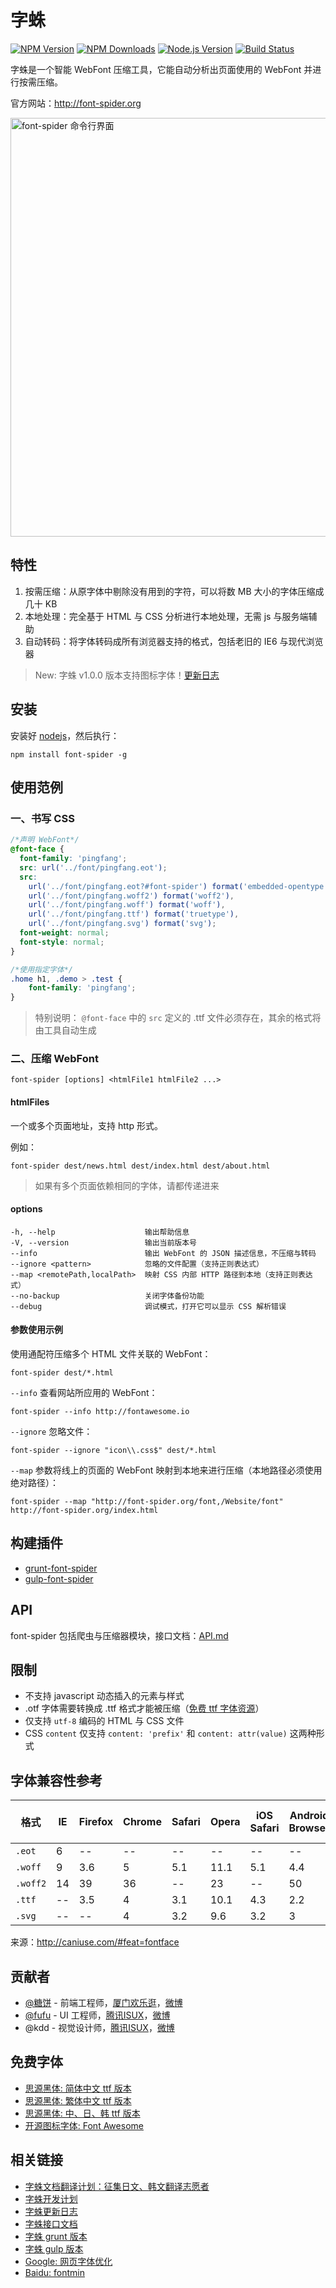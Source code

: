 # 字蛛

[![NPM Version][npm-image]][npm-url]
[![NPM Downloads][downloads-image]][downloads-url]
[![Node.js Version][node-version-image]][node-version-url]
[![Build Status][travis-ci-image]][travis-ci-url]

字蛛是一个智能 WebFont 压缩工具，它能自动分析出页面使用的 WebFont 并进行按需压缩。

官方网站：<http://font-spider.org>

<img alt="font-spider 命令行界面" width="670" src="https://cloud.githubusercontent.com/assets/1791748/15415184/8bc574ac-1e73-11e6-92b9-515281620e9d.png">

## 特性

1. 按需压缩：从原字体中剔除没有用到的字符，可以将数 MB 大小的字体压缩成几十 KB
2. 本地处理：完全基于 HTML 与 CSS 分析进行本地处理，无需 js 与服务端辅助
3. 自动转码：将字体转码成所有浏览器支持的格式，包括老旧的 IE6 与现代浏览器

> New: 字蛛 v1.0.0 版本支持图标字体！[更新日志](./CHANGELOG.md)

## 安装

安装好 [nodejs](http://nodejs.org)，然后执行：

``` shell
npm install font-spider -g
```

## 使用范例

### 一、书写 CSS

``` css
/*声明 WebFont*/
@font-face {
  font-family: 'pingfang';
  src: url('../font/pingfang.eot');
  src:
    url('../font/pingfang.eot?#font-spider') format('embedded-opentype'),
    url('../font/pingfang.woff2') format('woff2'),
    url('../font/pingfang.woff') format('woff'),
    url('../font/pingfang.ttf') format('truetype'),
    url('../font/pingfang.svg') format('svg');
  font-weight: normal;
  font-style: normal;
}

/*使用指定字体*/
.home h1, .demo > .test {
    font-family: 'pingfang';
}
```

> 特别说明： `@font-face` 中的 `src` 定义的 .ttf 文件必须存在，其余的格式将由工具自动生成

### 二、压缩 WebFont

``` shell
font-spider [options] <htmlFile1 htmlFile2 ...>
```

#### htmlFiles

一个或多个页面地址，支持 http 形式。

例如：

``` shell
font-spider dest/news.html dest/index.html dest/about.html
```

> 如果有多个页面依赖相同的字体，请都传递进来

#### options

``` shell
-h, --help                    输出帮助信息
-V, --version                 输出当前版本号
--info                        输出 WebFont 的 JSON 描述信息，不压缩与转码
--ignore <pattern>            忽略的文件配置（支持正则表达式）
--map <remotePath,localPath>  映射 CSS 内部 HTTP 路径到本地（支持正则表达式）
--no-backup                   关闭字体备份功能
--debug                       调试模式，打开它可以显示 CSS 解析错误
```

#### 参数使用示例

使用通配符压缩多个 HTML 文件关联的 WebFont：

``` shell
font-spider dest/*.html
```

`--info` 查看网站所应用的 WebFont：

``` shell
font-spider --info http://fontawesome.io
```

`--ignore` 忽略文件：

``` shell
font-spider --ignore "icon\\.css$" dest/*.html
```

`--map` 参数将线上的页面的 WebFont 映射到本地来进行压缩（本地路径必须使用绝对路径）：

``` shell
font-spider --map "http://font-spider.org/font,/Website/font" http://font-spider.org/index.html
```

## 构建插件

- [grunt-font-spider](https://github.com/aui/grunt-font-spider)
- [gulp-font-spider](https://github.com/aui/gulp-font-spider)

## API

font-spider 包括爬虫与压缩器模块，接口文档：[API.md](./API.md)

## 限制

- 不支持 javascript 动态插入的元素与样式
- .otf 字体需要转换成 .ttf 格式才能被压缩（[免费 ttf 字体资源](#免费字体)）
- 仅支持 `utf-8` 编码的 HTML 与 CSS 文件
- CSS `content` 仅支持 `content: 'prefix'` 和 `content: attr(value)` 这两种形式

## 字体兼容性参考

| 格式      | IE   | Firefox | Chrome | Safari | Opera | iOS Safari | Android Browser | Chrome for Android |
| -------  | ---- | ------- | ------ | ------ | ----- | ---------- | --------------- | ------------------ |
| `.eot`   | 6    | \-\-    | \-\-   | \-\-   | \-\-  | \-\-       | \-\-            | \-\-               |
| `.woff`  | 9    | 3.6     | 5      | 5.1    | 11.1  | 5.1        | 4.4             | 36                 |
| `.woff2` | 14   | 39      | 36     | \-\-   | 23    | \-\-       | 50              | 50                 |
| `.ttf`   | \-\- | 3.5     | 4      | 3.1    | 10.1  | 4.3        | 2.2             | 36                 |
| `.svg`   | \-\- | \-\-    | 4      | 3.2    | 9.6   | 3.2        | 3               | 36                 |

来源：<http://caniuse.com/#feat=fontface>

## 贡献者

- [@糖饼](https://github.com/aui) - 前端工程师，[厦门欢乐逛](http://www.huanleguang.com)，[微博](http://www.weibo.com/planeart)
- [@fufu](https://github.com/milansnow) - UI 工程师，[腾讯ISUX](http://isux.tencent.com)，[微博](http://www.weibo.com/u/1715968673)
- @kdd - 视觉设计师，[腾讯ISUX](http://isux.tencent.com)，[微博](http://www.weibo.com/kddie)

## 免费字体

- [思源黑体: 简体中文 ttf 版本](https://github.com/aui/free-fonts/archive/KaiGenGothic-1.001-SimplifiedChinese.zip)
- [思源黑体: 繁体中文 ttf 版本](https://github.com/aui/free-fonts/archive/KaiGenGothic-1.001-TraditionalChinese.zip)
- [思源黑体: 中、日、韩 ttf 版本](https://mega.nz/#!PZxFSYQI!ICvNugaFX_y4Mh003-S3fao1zU0uNpeSyprdmvHDnwc)
- [开源图标字体: Font Awesome](http://fontawesome.io)

## 相关链接

- [字蛛文档翻译计划：征集日文、韩文翻译志愿者](https://github.com/aui/font-spider/issues/71)
- [字蛛开发计划](https://github.com/aui/font-spider/issues/2)
- [字蛛更新日志](./CHANGELOG.md)
- [字蛛接口文档](./API.md)
- [字蛛 grunt 版本](https://github.com/aui/grunt-font-spider)
- [字蛛 gulp 版本](https://github.com/aui/gulp-font-spider)
- [Google: 网页字体优化](https://developers.google.com/web/fundamentals/performance/optimizing-content-efficiency/webfont-optimization?hl=zh-cn)
- [Baidu: fontmin](https://github.com/ecomfe/fontmin)

[npm-image]: https://img.shields.io/npm/v/font-spider.svg
[npm-url]: https://npmjs.org/package/font-spider
[node-version-image]: https://img.shields.io/node/v/font-spider.svg
[node-version-url]: http://nodejs.org/download/
[downloads-image]: https://img.shields.io/npm/dm/font-spider.svg
[downloads-url]: https://npmjs.org/package/font-spider
[travis-ci-image]: https://travis-ci.org/aui/font-spider.svg?branch=master
[travis-ci-url]: https://travis-ci.org/aui/font-spider
